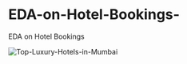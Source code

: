 # EDA-on-Hotel-Bookings-
EDA on Hotel Bookings 

![Top-Luxury-Hotels-in-Mumbai](https://user-images.githubusercontent.com/111626329/224546235-cc538c07-7ea8-4b12-b150-60e8d28514a3.jpg)
